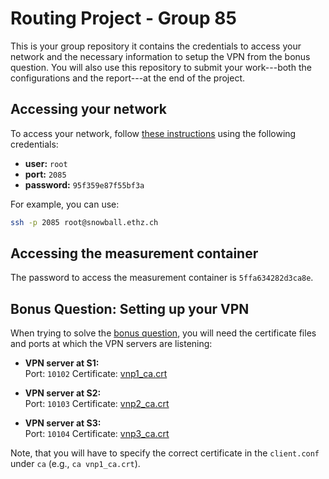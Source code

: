 # Routing Project - Group 85

This is your group repository it contains the credentials to access your network and the necessary information to setup the VPN from the bonus question. You will also use this repository to submit your work---both the configurations and the report---at the end of the project.

## Accessing your network

To access your network, follow [these instructions](https://gitlab.ethz.ch/nsg/lectures/lec_commnet/projects/2021/routing_project/assignment/-/wikis/2.-Tutorial/2.1-Accessing-your-devices) using the following credentials:

* __user:__ `root`
* __port:__ `2085`
* __password:__ `95f359e87f55bf3a`

For example, you can use:
```bash
ssh -p 2085 root@snowball.ethz.ch
```

## Accessing the measurement container

The password to access the measurement container is `5ffa634282d3ca8e`.

## Bonus Question: Setting up your VPN

When trying to solve the [bonus question](https://gitlab.ethz.ch/nsg/lectures/lec_commnet/projects/2021/routing_project/assignment/-/wikis/1.-Assignment/1.3-Questions#bonus-question-35-05-point), you will need the certificate files and ports at which the VPN servers are listening:

* __VPN server at S1:__  
Port: `10102`  Certificate: [vnp1_ca.crt](/resources/vpn1_ca.crt)

* __VPN server at S2:__  
Port: `10103`  Certificate: [vnp2_ca.crt](/resources/vpn2_ca.crt)

* __VPN server at S3:__  
Port: `10104`  Certificate: [vnp3_ca.crt](/resources/vpn3_ca.crt)

Note, that you will have to specify the correct certificate in the `client.conf` under `ca` (e.g., `ca vnp1_ca.crt`).

